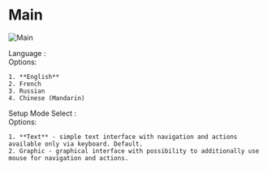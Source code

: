 # Main

![Main](https://cdrt.github.io/mk_docs/ref/bios/settings/thinkcentre/img/tc_main.PNG)

Language
:  
    Options:

    1. **English**
    2. French
    3. Russian
    4. Chinese (Mandarin)

Setup Mode Select
:  
    Options:

    1. **Text** - simple text interface with navigation and actions available only via keyboard. Default.
    2. Graphic - graphical interface with possibility to additionally use mouse for navigation and actions.
